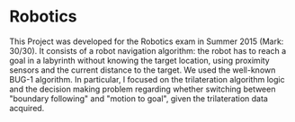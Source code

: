 # Robotics

This Project was developed for the Robotics exam in Summer 2015 (Mark: 30/30).
It consists of a robot navigation algorithm: the robot has to reach a goal in a labyrinth without knowing the target location, using proximity sensors and the current distance to the target. We used the well-known BUG-1 algorithm.
In particular, I focused on the trilateration algorithm logic and the decision making problem regarding whether switching between "boundary following" and "motion to goal", given the trilateration data acquired.
